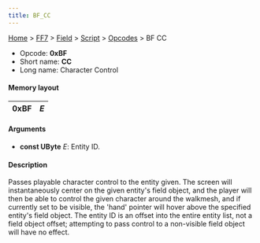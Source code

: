 ```yaml
---
title: BF_CC
---
```


[Home](../../../../Main_Page.md) > [FF7](../../../../FF7.md) > [Field](../../../Field.md) > [Script](../../Script.md) > [Opcodes](../Opcodes.md) > BF CC

-   Opcode: **0xBF**
-   Short name: **CC**
-   Long name: Character Control

#### Memory layout

| 0xBF | *E* |
|------|-----|

#### Arguments

-   **const UByte** *E*: Entity ID.

#### Description

Passes playable character control to the entity given. The screen will instantaneously center on the given entity's field object, and the player will then be able to control the given character around the walkmesh, and if currently set to be visible, the 'hand' pointer will hover above the specified entity's field object. The entity ID is an offset into the entire entity list, not a field object offset; attempting to pass control to a non-visible field object will have no effect.
